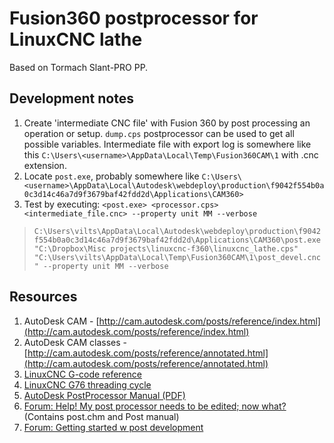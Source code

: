 # Fusion360 postprocessor for LinuxCNC lathe

Based on Tormach Slant-PRO PP.


## Development notes

1. Create 'intermediate CNC file' with Fusion 360 by post processing an operation or setup. `dump.cps` postprocessor can be used to get all possible variables.
   Intermediate file with export log is somewhere like this `C:\Users\<username>\AppData\Local\Temp\Fusion360CAM\1` with .cnc extension.
2. Locate `post.exe`, probably somewhere like `C:\Users\<username>\AppData\Local\Autodesk\webdeploy\production\f9042f554b0a0c3d14c46a7d9f3679baf42fdd2d\Applications\CAM360>`
3. Test by executing:
  `<post.exe> <processor.cps> <intermediate_file.cnc> --property unit MM --verbose` 

>`C:\Users\vilts\AppData\Local\Autodesk\webdeploy\production\f9042f554b0a0c3d14c46a7d9f3679baf42fdd2d\Applications\CAM360\post.exe "C:\Dropbox\Misc projects\linuxcnc-f360\linuxcnc_lathe.cps"  "C:\Users\vilts\AppData\Local\Temp\Fusion360CAM\1\post_devel.cnc" --property unit MM --verbose`

## Resources
1. AutoDesk CAM - [http://cam.autodesk.com/posts/reference/index.html](http://cam.autodesk.com/posts/reference/index.html)
2. AutoDesk CAM classes - [http://cam.autodesk.com/posts/reference/annotated.html](http://cam.autodesk.com/posts/reference/annotated.html)
3. [LinuxCNC G-code reference](http://linuxcnc.org/docs/html/gcode/g-code.html)
4. [LinuxCNC G76 threading cycle](http://linuxcnc.org/docs/html/gcode/g-code.html#gcode:g76)
5. [AutoDesk PostProcessor Manual (PDF)](http://fab.cba.mit.edu/content/tools/hurco_mill/hurco_post_processor_explanation_docs/Autodesk%20Post%20Processor%20manual-sm-130829.pdf)
6. [Forum: Help! My post processor needs to be edited; now what?](https://forums.autodesk.com/t5/hsm-post-processor-forum/help-my-post-processor-needs-to-be-edited-now-what/td-p/6095934?nobounce=) (Contains post.chm and Post manual)
7. [Forum: Getting started w post development](https://forums.autodesk.com/t5/hsm-post-processor-forum/getting-started-modify-posts/td-p/6371381)